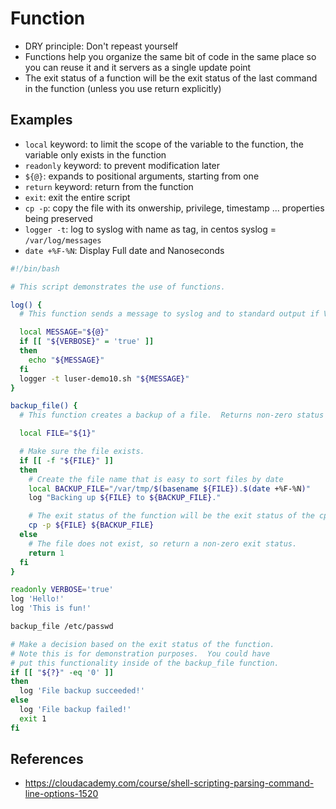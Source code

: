 # Function

- DRY principle: Don't repeast yourself
- Functions help you organize the same bit of code in the same place so you can reuse it and it servers as a single update point
- The exit status of a function will be the exit status of the last command in the function (unless you use return explicitly)

## Examples
- `local` keyword: to limit the scope of the variable to the function, the variable only exists in the function
- `readonly` keyword: to prevent modification later
- `${@}`: expands to positional arguments, starting from one
- `return` keyword: return from the function
- `exit`: exit the entire script
- `cp -p`: copy the file with its onwership, privilege, timestamp ... properties being preserved
- `logger -t`: log to syslog with name as tag, in centos syslog = `/var/log/messages`
- `date +%F-%N`: Display Full date and Nanoseconds
```bash
#!/bin/bash

# This script demonstrates the use of functions.

log() {
  # This function sends a message to syslog and to standard output if VERBOSE is true.

  local MESSAGE="${@}"
  if [[ "${VERBOSE}" = 'true' ]]
  then
    echo "${MESSAGE}"
  fi
  logger -t luser-demo10.sh "${MESSAGE}"
}

backup_file() {
  # This function creates a backup of a file.  Returns non-zero status on error.

  local FILE="${1}"

  # Make sure the file exists.
  if [[ -f "${FILE}" ]]
  then
    # Create the file name that is easy to sort files by date
    local BACKUP_FILE="/var/tmp/$(basename ${FILE}).$(date +%F-%N)"
    log "Backing up ${FILE} to ${BACKUP_FILE}."

    # The exit status of the function will be the exit status of the cp command.
    cp -p ${FILE} ${BACKUP_FILE}
  else
    # The file does not exist, so return a non-zero exit status.
    return 1
  fi
}

readonly VERBOSE='true'
log 'Hello!'
log 'This is fun!'

backup_file /etc/passwd

# Make a decision based on the exit status of the function.
# Note this is for demonstration purposes.  You could have
# put this functionality inside of the backup_file function.
if [[ "${?}" -eq '0' ]]
then
  log 'File backup succeeded!'
else
  log 'File backup failed!'
  exit 1
fi
```


## References
- https://cloudacademy.com/course/shell-scripting-parsing-command-line-options-1520